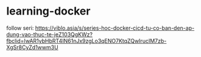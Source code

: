 # learning-docker

follow seri: https://viblo.asia/s/series-hoc-docker-cicd-tu-co-ban-den-ap-dung-vao-thuc-te-jeZ103QgKWz?fbclid=IwAR1ybHbRT4IN61nJx9zgLo3qENO7KtqZQwIrucIM7zb-XgSr8CyZd1wwm3U
